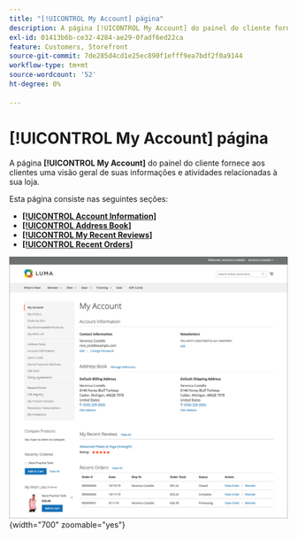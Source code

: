 ```yaml
---
title: "[!UICONTROL My Account] página"
description: A página [!UICONTROL My Account] do painel do cliente fornece aos clientes uma visão geral de suas informações e atividades relacionadas à sua loja.
exl-id: 01413b6b-ce32-4284-ae29-0fadf6ed22ca
feature: Customers, Storefront
source-git-commit: 7de285d4cd1e25ec890f1efff9ea7bdf2f0a9144
workflow-type: tm+mt
source-wordcount: '52'
ht-degree: 0%

---
```


# [!UICONTROL My Account] página

A página **[!UICONTROL My Account]** do painel do cliente fornece aos clientes uma visão geral de suas informações e atividades relacionadas à sua loja.

Esta página consiste nas seguintes seções:

* [**[!UICONTROL Account Information]**](../customers/account-dashboard-account-information.md)
* [**[!UICONTROL Address Book]**](../customers/account-dashboard-address-book.md)
* [**[!UICONTROL My Recent Reviews]**](../merchandising-promotions/product-reviews.md#product-reviews-on-the-storefront)
* [**[!UICONTROL Recent Orders]**](../stores-purchase/orders-storefront.md#view-recently-ordered-products)

![Página Minha Conta na loja](assets/account-dashboard-my-account.png){width="700" zoomable="yes"}
